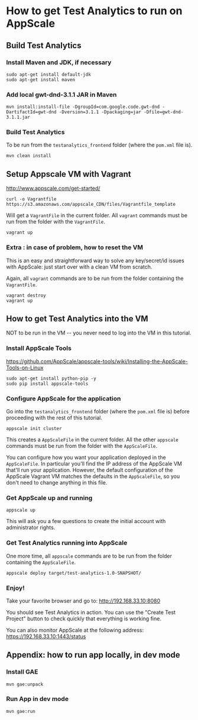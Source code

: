 # How to get Test Analytics to run on AppScale

## Build Test Analytics

### Install Maven and JDK, if necessary

```
sudo apt-get install default-jdk
sudo apt-get install maven
```

### Add local gwt-dnd-3.1.1 JAR in Maven

```
mvn install:install-file -DgroupId=com.google.code.gwt-dnd -DartifactId=gwt-dnd -Dversion=3.1.1 -Dpackaging=jar -Dfile=gwt-dnd-3.1.1.jar
```

### Build Test Analytics

To be run from the `testanalytics_frontend` folder (where the `pom.xml` file is).

```
mvn clean install
```

## Setup Appscale VM with Vagrant

http://www.appscale.com/get-started/

```
curl -o Vagrantfile https://s3.amazonaws.com/appscale_CDN/files/Vagrantfile_template
```

Will get a `VagrantFile` in the current folder. All `vagrant` commands must be run from the folder with the `VagrantFile`.

```
vagrant up
```

### Extra : in case of problem, how to reset the VM

This is an easy and straightforward way to solve any key/secret/id issues with AppScale: just start over with a clean VM from scratch.

Again, all `vagrant` commands are to be run from the folder containing the `VagrantFile`.

```
vagrant destroy
vagrant up
```

## How to get Test Analytics into the VM

NOT to be run in the VM -- you never need to log into the VM in this tutorial.

### Install AppScale Tools

https://github.com/AppScale/appscale-tools/wiki/Installing-the-AppScale-Tools-on-Linux

```
sudo apt-get install python-pip -y
sudo pip install appscale-tools
```

### Configure AppScale for the application

Go into the `testanalytics_frontend` folder (where the `pom.xml` file is) before proceeding with the rest of this tutorial.

```
appscale init cluster
```

This creates a `AppScaleFile` in the current folder.
All the other `appscale` commands must be run from the folder with the `AppScaleFile`.

You can configure how you want your application deployed in the `AppScaleFile`.
In particular you'll find the IP address of the AppScale VM that'll run your application.
However, the default configuration of the AppScale Vagrant VM matches the defaults in the `AppScaleFile`, so you don't need to change anything in this file.

### Get AppScale up and running

```
appscale up
```

This will ask you a few questions to create the initial account with administrator rights.

### Get Test Analytics running into AppScale

One more time, all `appscale` commands are to be run from the folder containing the `AppScaleFile`.

```
appscale deploy target/test-analytics-1.0-SNAPSHOT/
```

### Enjoy!

Take your favorite browser and go to: http://192.168.33.10:8080

You should see Test Analytics in action.
You can use the "Create Test Project" button to check quickly that everything is working fine.

You can also monitor AppScale at the following address: https://192.168.33.10:1443/status

## Appendix: how to run app locally, in dev mode

### Install GAE

```
mvn gae:unpack
```

### Run App in dev mode

```
mvn gae:run
```
